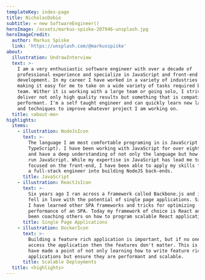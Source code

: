 ```yaml
---
templateKey: index-page
title: NicholasDobie
subtitle: = new SoftwareEngineer()
heroImage: /assets/markus-spiske-207946-unsplash.jpg
heroImageCredit:
  author: Markus Spiske
  link: 'https://unsplash.com/@markusspiske'
about:
  illustration: UndrawInterview
  text: >-
    I am a very enthusiastic software engineer with over a decade of
    professional experience and specialize in JavaScript and front-end
    development. In my career I have worked in a variety of industries and roles
    making it easy for me to take on a wide variety of tasks required by the
    team. Wither it is working with a large team or going solo, I strive to
    deliver not only high quality results but something that is compatible and
    performant. I'm a self taught engineer and can quickly learn new languages
    and techniques to improve whatever project I am working on.
  title: <about-me>
highlights:
  items:
    - illustration: NodeJsIcon
      text: >-
        The language I am most comfortable programing in is JavaScript (and
        TypeScript). I have been working with JavaScript for over eight years
        and have a deep understanding of not only the language but how browsers
        run JavaScript. While my expertise in JavaScript has lead me to be more
        focused on the front-end, I have been able to apply my skills from being
        a full-stack engineer into building NodeJS back-ends.
      title: JavaScript
    - illustration: ReactJsIcon
      text: >-
        Six years ago I ran across a framework called Backbone.js and instantly
        fell in love with the potential of single page applications. Since then
        I have learned other SPA frameworks and tricks for optimizing
        performance of an SPA. Today my framework of choice is React and have
        been coaching others on how to program scalable React applications.
      title: Single Page Applications
    - illustration: DockerIcon
      text: >-
        Building a feature rich application is important, but if no one can
        access the application then the features don't matter. This is why I
        have made a point of not only learning how to write feature rich
        applications but ensure they are performant and scalable.
      title: Scalable Deployments
  title: <highlights>
---
```


